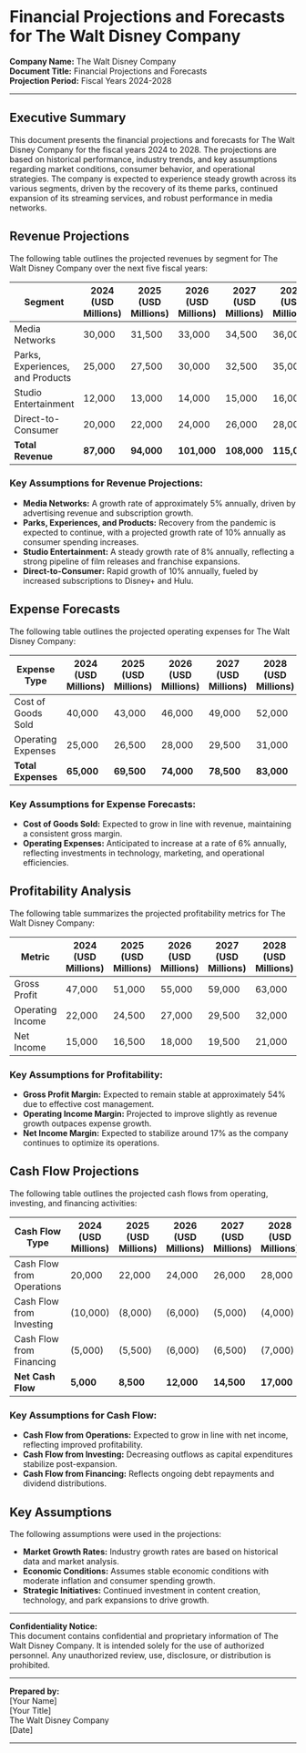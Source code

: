 # Financial Projections and Forecasts for The Walt Disney Company

**Company Name:** The Walt Disney Company  
**Document Title:** Financial Projections and Forecasts  
**Projection Period:** Fiscal Years 2024-2028  

---

## Executive Summary

This document presents the financial projections and forecasts for The Walt Disney Company for the fiscal years 2024 to 2028. The projections are based on historical performance, industry trends, and key assumptions regarding market conditions, consumer behavior, and operational strategies. The company is expected to experience steady growth across its various segments, driven by the recovery of its theme parks, continued expansion of its streaming services, and robust performance in media networks.

## Revenue Projections

The following table outlines the projected revenues by segment for The Walt Disney Company over the next five fiscal years:

| **Segment**               | **2024 (USD Millions)** | **2025 (USD Millions)** | **2026 (USD Millions)** | **2027 (USD Millions)** | **2028 (USD Millions)** |
|--------------------------|-------------------------|-------------------------|-------------------------|-------------------------|-------------------------|
| Media Networks           | 30,000                  | 31,500                  | 33,000                  | 34,500                  | 36,000                  |
| Parks, Experiences, and Products | 25,000                  | 27,500                  | 30,000                  | 32,500                  | 35,000                  |
| Studio Entertainment     | 12,000                  | 13,000                  | 14,000                  | 15,000                  | 16,000                  |
| Direct-to-Consumer       | 20,000                  | 22,000                  | 24,000                  | 26,000                  | 28,000                  |
| **Total Revenue**       | **87,000**              | **94,000**              | **101,000**             | **108,000**             | **115,000**             |

### Key Assumptions for Revenue Projections:
- **Media Networks:** A growth rate of approximately 5% annually, driven by advertising revenue and subscription growth.
- **Parks, Experiences, and Products:** Recovery from the pandemic is expected to continue, with a projected growth rate of 10% annually as consumer spending increases.
- **Studio Entertainment:** A steady growth rate of 8% annually, reflecting a strong pipeline of film releases and franchise expansions.
- **Direct-to-Consumer:** Rapid growth of 10% annually, fueled by increased subscriptions to Disney+ and Hulu.

## Expense Forecasts

The following table outlines the projected operating expenses for The Walt Disney Company:

| **Expense Type**         | **2024 (USD Millions)** | **2025 (USD Millions)** | **2026 (USD Millions)** | **2027 (USD Millions)** | **2028 (USD Millions)** |
|--------------------------|-------------------------|-------------------------|-------------------------|-------------------------|-------------------------|
| Cost of Goods Sold       | 40,000                  | 43,000                  | 46,000                  | 49,000                  | 52,000                  |
| Operating Expenses        | 25,000                  | 26,500                  | 28,000                  | 29,500                  | 31,000                  |
| **Total Expenses**      | **65,000**              | **69,500**              | **74,000**              | **78,500**              | **83,000**              |

### Key Assumptions for Expense Forecasts:
- **Cost of Goods Sold:** Expected to grow in line with revenue, maintaining a consistent gross margin.
- **Operating Expenses:** Anticipated to increase at a rate of 6% annually, reflecting investments in technology, marketing, and operational efficiencies.

## Profitability Analysis

The following table summarizes the projected profitability metrics for The Walt Disney Company:

| **Metric**               | **2024 (USD Millions)** | **2025 (USD Millions)** | **2026 (USD Millions)** | **2027 (USD Millions)** | **2028 (USD Millions)** |
|--------------------------|-------------------------|-------------------------|-------------------------|-------------------------|-------------------------|
| Gross Profit             | 47,000                  | 51,000                  | 55,000                  | 59,000                  | 63,000                  |
| Operating Income         | 22,000                  | 24,500                  | 27,000                  | 29,500                  | 32,000                  |
| Net Income               | 15,000                  | 16,500                  | 18,000                  | 19,500                  | 21,000                  |

### Key Assumptions for Profitability:
- **Gross Profit Margin:** Expected to remain stable at approximately 54% due to effective cost management.
- **Operating Income Margin:** Projected to improve slightly as revenue growth outpaces expense growth.
- **Net Income Margin:** Expected to stabilize around 17% as the company continues to optimize its operations.

## Cash Flow Projections

The following table outlines the projected cash flows from operating, investing, and financing activities:

| **Cash Flow Type**       | **2024 (USD Millions)** | **2025 (USD Millions)** | **2026 (USD Millions)** | **2027 (USD Millions)** | **2028 (USD Millions)** |
|--------------------------|-------------------------|-------------------------|-------------------------|-------------------------|-------------------------|
| Cash Flow from Operations | 20,000                  | 22,000                  | 24,000                  | 26,000                  | 28,000                  |
| Cash Flow from Investing  | (10,000)                | (8,000)                 | (6,000)                 | (5,000)                 | (4,000)                 |
| Cash Flow from Financing  | (5,000)                 | (5,500)                 | (6,000)                 | (6,500)                 | (7,000)                 |
| **Net Cash Flow**       | **5,000**               | **8,500**               | **12,000**              | **14,500**              | **17,000**              |

### Key Assumptions for Cash Flow:
- **Cash Flow from Operations:** Expected to grow in line with net income, reflecting improved profitability.
- **Cash Flow from Investing:** Decreasing outflows as capital expenditures stabilize post-expansion.
- **Cash Flow from Financing:** Reflects ongoing debt repayments and dividend distributions.

## Key Assumptions

The following assumptions were used in the projections:
- **Market Growth Rates:** Industry growth rates are based on historical data and market analysis.
- **Economic Conditions:** Assumes stable economic conditions with moderate inflation and consumer spending growth.
- **Strategic Initiatives:** Continued investment in content creation, technology, and park expansions to drive growth.

---

**Confidentiality Notice:**  
This document contains confidential and proprietary information of The Walt Disney Company. It is intended solely for the use of authorized personnel. Any unauthorized review, use, disclosure, or distribution is prohibited.

---

**Prepared by:**  
[Your Name]  
[Your Title]  
The Walt Disney Company  
[Date]  

---